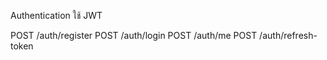 Authentication ใช้ JWT 

POST /auth/register
POST /auth/login
POST /auth/me
POST /auth/refresh-token